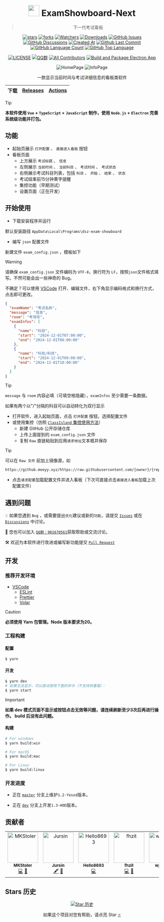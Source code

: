 <div align="center">

# <image src="resources/icon.png" height="36"/> ExamShowboard-Next

> 下一代考试看板

[![stars](https://img.shields.io/github/stars/ProjectCampus-CH/dsz-exam-showboard-next?label=Stars)](https://github.com/ProjectCampus-CH/dsz-exam-showboard-next/stargazers)
[![forks](https://img.shields.io/github/forks/ProjectCampus-CH/dsz-exam-showboard-next?label=Forks)](https://github.com/ProjectCampus-CH/dsz-exam-showboard-next/forks)
[![Watchers](https://img.shields.io/github/watchers/ProjectCampus-CH/dsz-exam-showboard-next?style=social)](https://github.com/ProjectCampus-CH/dsz-exam-showboard-next/watchers)
[![Downloads](https://img.shields.io/github/downloads/ProjectCampus-CH/dsz-exam-showboard-next/total?style=social&label=Downloads&logo=github)](https://github.com/ProjectCampus-CH/dsz-exam-showboard-next/releases)
[![GitHub Issues](https://img.shields.io/github/issues-search/ProjectCampus-CH/dsz-exam-showboard-next?query=is%3Aopen&style=flat&logo=github&label=Issues&color=%233fb950)](https://github.com/ProjectCampus-CH/dsz-exam-showboard-next/issues)
[![GitHub Discussions](https://img.shields.io/github/discussions/ProjectCampus-CH/dsz-exam-showboard-next?style=flat&logo=Github&label=Discussions)](https://github.com/ProjectCampus-CH/dsz-exam-showboard-next/discussions)
[![Created At](https://img.shields.io/github/created-at/ProjectCampus-CH/dsz-exam-showboard-next)](https://github.com/ProjectCampus-CH/dsz-exam-showboard-next)
[![Github Last Commit](https://img.shields.io/github/last-commit/ProjectCampus-CH/dsz-exam-showboard-next)](https://github.com/ProjectCampus-CH/dsz-exam-showboard-next/commits/master)
[![GitHub Language Count](https://img.shields.io/github/languages/count/ProjectCampus-CH/dsz-exam-showboard-next)](https://github.com/ProjectCampus-CH/dsz-exam-showboard-next)
[![GitHub Top Language](https://img.shields.io/github/languages/top/ProjectCampus-CH/dsz-exam-showboard-next)](https://github.com/ProjectCampus-CH/dsz-exam-showboard-next)

[![LICENSE](https://img.shields.io/badge/License-GPL--3.0-red.svg 'LICENSE')](LICENSE)
[![QQ群](https://img.shields.io/badge/-QQ%E7%BE%A4%EF%BD%9C901670561-blue?style=flat&logo=TencentQQ&logoColor=white)](https://qm.qq.com/q/zDiEipHsaI)
[![All Contributors](https://img.shields.io/github/all-contributors/ProjectCampus-CH/exam-showboard-next?color=ee8449)](#贡献者)
[![Build and Package Electron App](https://github.com/ProjectCampus-CH/exam-showboard-next/actions/workflows/build.yaml/badge.svg)](https://github.com/ProjectCampus-CH/exam-showboard-next/actions/workflows/build.yaml)

![HomePage](/.Screenshots/HomePage.png)
![InfoPage](/.Screenshots/InfoPage.png)

一款显示当前时间与考试详细信息的看板类软件

| 下载 | [Releases](https://github.com/ProjectCampus-CH/dsz-exam-showboard-next/releases) | [Actions](https://github.com/ProjectCampus-CH/dsz-exam-showboard-next/actions) |
| ---- | -------------------------------------------------------------------------------- | ------------------------------------------------------------------------------ |

</div>

> [!tip]
>
> **本软件使用 `Vue` + `TypeScript` + `JavaScript` 制作，使用 `Node.js` + `Electron` 完善系统级功能并打包。**

## 功能

- 起始页展示 `打开配置` 、 `直接进入看板` 按钮
- 看板页面
  - 上方展示 `考试标题` 、 `信息`
  - 左侧展示 `当前时间` 、 `当前科目` 、 `考试时间` 、 `考试状态`
  - 右侧展示考试科目列表，包括 `科目` 、 `开始` 、 `结束` 、 `状态`
  - 考试结束前15分钟黄字提醒
  - 集控功能（早期测试）
  - 设置页面（正在开发）

## 开始使用

- 下载安装程序并运行

默认安装路径 `AppData\Local\Programs\dsz-exam-showboard`

- 编写 `json` 配置文件

新建文件 `exam_config.json` ，模板如下

> [!warning]
>
> 请确保 `exam_config.json` 文件编码为 `UTF-8`，换行符为 `LF`，按照`json`文件格式填写。不然可能会出一些神奇的 Bug。
>
> 不确定？可以使用 [VSCode](https://code.visualstudio.com/) 打开、编辑文件，右下角显示编码格式和换行方式，点击即可更改。

```json
{
  "examName": "考试名称",
  "message": "信息",
  "room": "考场号",
  "examInfos": [
    {
      "name": "科目",
      "start": "2024-12-01T07:00:00",
      "end": "2024-12-01T08:00:00"
    },
    {
      "name": "科目/科目",
      "start": "2024-12-01T09:00:00",
      "end": "2024-12-01T10:00:00"
    }
  ]
}
```

> [!tip]
>
> `message` 与 `room` 内容必填（可填空格隐藏），`examInfos` 至少需要一条数据。
>
> 如果有两个以"/"分隔的科目可以自动转化为双行显示

- 打开软件，进入起始页面，点击 `打开配置` 按钮，选择配置文件
- 或使用集控（仿照 [`ClassIsland` 集控使用方法](https://docs.classisland.tech/management/tutorial-create-management-config.html)）
  - 新建 GitHub 公开存储仓库
  - 上传上面提到的 `exam_config.json` 文件
  - 复制 `Raw` 直链粘贴到应用`请求地址`文本框并保存

> [!tip]
>
> 可以在 `Raw 文件` 前加上镜像源，如
>
> ```txt
> https://github.moeyy.xyz/https://raw.githubusercontent.com/{owner}/{repo}/refs/heads/main/exam_config.json
> ```

- 点击`请求配置`加载配置文件并进入看板（下次可直接点击`直接进入看板`加载上次配置文件）

## 遇到问题

💡 如果您遇到 `Bug` ，或需要提出`优化`建议或新的`功能`，请提交 [`Issues`](https://github.com/ProjectCampus-CH/dsz-exam-showboard-next/issues) 或在 [`Discussions`](https://github.com/ProjectCampus-CH/dsz-exam-showboard-next/discussions) 中讨论。

👥 您也可以加入 [`QQ群｜901670561`](https://qm.qq.com/q/zDiEipHsaI)获取帮助或交流讨论。

🛠️ 欢迎为本软件进行改进或编写新功能提交 [`Pull Request`](https://github.com/ProjectCampus-CH/dsz-exam-showboard-next/pulls)

## 开发

### 推荐开发环境

- [VSCode](https://code.visualstudio.com/)
  - [ESLint](https://marketplace.visualstudio.com/items?itemName=dbaeumer.vscode-eslint)
  - [Prettier](https://marketplace.visualstudio.com/items?itemName=esbenp.prettier-vscode)
  - [Volar](https://marketplace.visualstudio.com/items?itemName=Vue.volar)

> [!Caution]
>
> **必须使用 Yarn 包管理。Node 版本要求为20。**

### 工程构建

#### 配置

```bash
$ yarn
```

#### 开发

```bash
$ yarn dev
# 如果无法显示，可以尝试使用下面的命令（不支持热重载）：
$ yarn start
```

> [!important]
>
> **如果 dev 模式页面不显示或按钮点击无效等问题，请连续刷新至少3次后再进行操作。 build 后没有此问题。**

#### 构建

```bash
# For windows
$ yarn build:win

# For macOS
$ yarn build:mac

# For Linux
$ yarn build:linux
```

### 开发进度

- 正在 [`master`](https://github.com/ProjectCampus-CH/dsz-exam-showboard-next/commits/master) 分支上维护`1.2-Yesod`版本。

- 正在 [`dev`](https://github.com/ProjectCampus-CH/dsz-exam-showboard-next/commits/dev) 分支上开发`1.3-HOD`版本。

## 贡献者

<!-- ALL-CONTRIBUTORS-LIST:START - Do not remove or modify this section -->
<!-- prettier-ignore-start -->
<!-- markdownlint-disable -->
<table>
  <tbody>
    <tr>
      <td align="center" valign="top" width="14.28%"><a href="http://qsgz.edicdn.eu.org"><img src="https://avatars.githubusercontent.com/u/178344462?v=4?s=100" width="100px;" alt="MKStoler"/><br /><sub><b>MKStoler</b></sub></a><br /><a href="#code-MKStoler4096" title="Code">💻</a> <a href="#bug-MKStoler4096" title="Bug reports">🐛</a></td>
      <td align="center" valign="top" width="14.28%"><a href="https://github.com/Jursin"><img src="https://avatars.githubusercontent.com/u/127487914?v=4?s=100" width="100px;" alt="Jursin"/><br /><sub><b>Jursin</b></sub></a><br /><a href="#content-Jursin" title="Content">🖋</a> <a href="#design-Jursin" title="Design">🎨</a></td>
      <td align="center" valign="top" width="14.28%"><a href="https://github.com/hello8693DSZ"><img src="https://avatars.githubusercontent.com/u/88492699?v=4?s=100" width="100px;" alt="Hello8693"/><br /><sub><b>Hello8693</b></sub></a><br /><a href="#code-hello8693DSZ" title="Code">💻</a></td>
      <td align="center" valign="top" width="14.28%"><a href="https://github.com/fhzit"><img src="https://avatars.githubusercontent.com/u/152045732?v=4?s=100" width="100px;" alt="fhzit"/><br /><sub><b>fhzit</b></sub></a><br /><a href="#code-fhzit" title="Code">💻</a> <a href="#bug-fhzit" title="Bug reports">🐛</a></td>
      <td align="center" valign="top" width="14.28%"><a href="https://github.com/wjj-8283"><img src="https://avatars.githubusercontent.com/u/82750345?v=4?s=100" width="100px;" alt="wjj-8283"/><br /><sub><b>wjj-8283</b></sub></a><br /><a href="#code-wjj-8283" title="Code">💻</a></td>
      <td align="center" valign="top" width="14.28%"><a href="https://github.com/features/security"><img src="https://avatars.githubusercontent.com/u/27347476?v=4?s=100" width="100px;" alt="Dependabot"/><br /><sub><b>Dependabot</b></sub></a><br /><a href="#code-dependabot" title="Code">💻</a></td>
    </tr>
  </tbody>
</table>

<!-- markdownlint-restore -->
<!-- prettier-ignore-end -->

<!-- ALL-CONTRIBUTORS-LIST:END -->

## Stars 历史

<div align="center">

[![Star 历史](https://starchart.cc/ProjectCampus-CH/dsz-exam-showboard-next.svg?variant=adaptive)](https://starchart.cc/ProjectCampus-CH/dsz-exam-showboard-next/stargazers)

如果这个项目对您有帮助，请点亮 Star [⭐](#dsz-exam-showboard-next)

</div>
